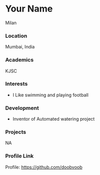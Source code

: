 # Your Name
Milan

### Location
Mumbai, India

### Academics
KJSC

### Interests

- I Like swimming and playing football

### Development

- Inventor of Automated watering project

### Projects
NA

### Profile Link

Profile: https://github.com/doobvoob
